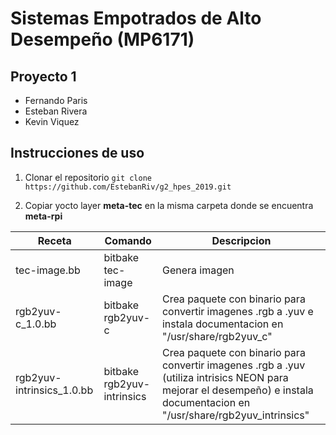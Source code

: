 # Sistemas Empotrados de Alto Desempeño (MP6171)

## Proyecto 1

- Fernando Paris
- Esteban Rivera
- Kevin Viquez

## Instrucciones de uso

1. Clonar el repositorio
`git clone https://github.com/EstebanRiv/g2_hpes_2019.git`

2. Copiar yocto layer **meta-tec** en la misma carpeta donde se encuentra **meta-rpi**

Receta       | Comando           | Descripcion
-------------|-------------------|--------------
tec-image.bb | bitbake tec-image | Genera imagen 
rgb2yuv-c_1.0.bb | bitbake rgb2yuv-c | Crea paquete con binario para convertir imagenes .rgb a .yuv e instala documentacion en "/usr/share/rgb2yuv_c"
rgb2yuv-intrinsics_1.0.bb | bitbake rgb2yuv-intrinsics | Crea paquete con binario para convertir imagenes .rgb a .yuv (utiliza intrisics NEON para mejorar el desempeño) e instala documentacion en "/usr/share/rgb2yuv_intrinsics"
